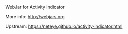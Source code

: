 WebJar for Activity Indicator

More info: http://webjars.org

Upstream: https://neteye.github.io/activity-indicator.html
